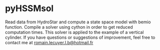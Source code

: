 # pyHSSMsol
Read data from HydroStar and compute a state space model with bemio function.
Compile a solver using cython in order to get reduced computation times. 
This solver is applied to the example of a vertical cylinder.
If you have questions or suggestions of improvement, feel free to contact me at romain.lecuyer.l.b@hotmail.fr
